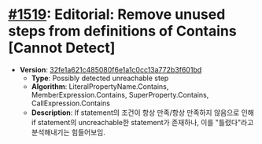 # [#1519](https://github.com/tc39/ecma262/pull/1519): Editorial: Remove unused steps from definitions of Contains [Cannot Detect]

- **Version**: [32fe1a621c485080f6e1a1c0cc13a772b3f601bd](https://github.com/tc39/ecma262/commits/32fe1a621c485080f6e1a1c0cc13a772b3f601bd)
  - **Type**: Possibly detected unreachable step
  - **Algorithm**: LiteralPropertyName.Contains, MemberExpression.Contains, SuperProperty.Contains, CallExpression.Contains
  - **Description**: If statement의 조건이 항상 만족/항상 만족하지 않음으로 인해 if statement의 uncreachable한 statement가 존재하나, 이를 "틀렸다"라고 분석해내기는 힘들어보임.
